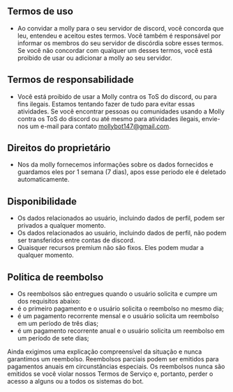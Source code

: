 ## Termos de uso
- Ao convidar a molly para o seu servidor de discord, você concorda que leu, entendeu e aceitou estes termos. Você também é responsável por informar os membros do seu servidor de discórdia sobre esses termos. Se você não concordar com qualquer um desses termos, você está proibido de usar ou adicionar a molly ao seu servidor.

## Termos de responsabilidade
- Você está proibido de usar a Molly contra os ToS do discord, ou para fins ilegais. Estamos tentando fazer de tudo para evitar essas atividades. Se você encontrar pessoas ou comunidades usando a Molly contra os ToS do discord ou até mesmo para atividades ilegais, envie-nos um e-mail para contato mollybot147@gmail.com.

## Direitos do proprietário
- Nos da molly fornecemos informações sobre os dados fornecidos e guardamos eles por 1 semana (7 dias), apos esse periodo ele é deletado automaticamente.

## Disponibilidade
- Os dados relacionados ao usuário, incluindo dados de perfil, podem ser privados a qualquer momento.
- Os dados relacionados ao usuário, incluindo dados de perfil, não podem ser transferidos entre contas de discord.
- Quaisquer recursos premium não são fixos. Eles podem mudar a qualquer momento.

## Politica de reembolso
- Os reembolsos são entregues quando o usuário solicita e cumpre um dos requisitos abaixo:
- é o primeiro pagamento e o usuário solicita o reembolso no mesmo dia;
- é um pagamento recorrente mensal e o usuário solicita um reembolso em um período de três dias;
- é um pagamento recorrente anual e o usuário solicita um reembolso em um período de sete dias;

Ainda exigimos uma explicação compreensível da situação e nunca garantimos um reembolso. Reembolsos parciais podem ser emitidos para pagamentos anuais em circunstâncias especiais. Os reembolsos nunca são emitidos se você violar nossos Termos de Serviço e, portanto, perder o acesso a alguns ou a todos os sistemas do bot.
